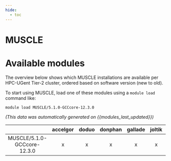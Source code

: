 ```yaml
---
hide:
  - toc
---
```


MUSCLE
======

# Available modules


The overview below shows which MUSCLE installations are available per HPC-UGent Tier-2 cluster, ordered based on software version (new to old).

To start using MUSCLE, load one of these modules using a `module load` command like:

```shell
module load MUSCLE/5.1.0-GCCcore-12.3.0
```

*(This data was automatically generated on {{modules_last_updated}})*

| |accelgor|doduo|donphan|gallade|joltik|litleo|shinx|
| :---: | :---: | :---: | :---: | :---: | :---: | :---: | :---: |
|MUSCLE/5.1.0-GCCcore-12.3.0|x|x|x|x|x|x|x|
